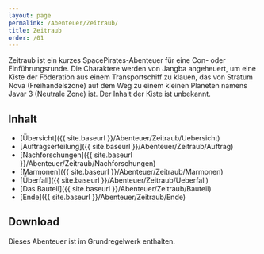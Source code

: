 ```yaml
---
layout: page
permalink: /Abenteuer/Zeitraub/
title: Zeitraub
order: /01
---
```


Zeitraub ist ein kurzes SpacePirates-Abenteuer für eine Con- oder Einführungsrunde. Die Charaktere werden von Jangba angeheuert, um eine Kiste der Föderation aus einem Transportschiff zu klauen, das von Stratum Nova (Freihandelszone) auf dem Weg zu einem kleinen Planeten namens Javar 3 (Neutrale Zone) ist. Der Inhalt der Kiste ist unbekannt.

## Inhalt

- [Übersicht]({{ site.baseurl }}/Abenteuer/Zeitraub/Uebersicht)
- [Auftragserteilung]({{ site.baseurl }}/Abenteuer/Zeitraub/Auftrag)
- [Nachforschungen]({{ site.baseurl }}/Abenteuer/Zeitraub/Nachforschungen)
- [Marmonen]({{ site.baseurl }}/Abenteuer/Zeitraub/Marmonen)
- [Überfall]({{ site.baseurl }}/Abenteuer/Zeitraub/Ueberfall)
- [Das Bauteil]({{ site.baseurl }}/Abenteuer/Zeitraub/Bauteil)
- [Ende]({{ site.baseurl }}/Abenteuer/Zeitraub/Ende)

## Download

Dieses Abenteuer ist im Grundregelwerk enthalten.
